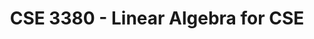 ---
title: "CSE 3380 - Linear Algebra for CSE"
description: "Linear Algebra theory combined with applications in Engineering and Computer Science."
draft: false
type: course-detail
term: Spring 2025
lastmod: 2025-01-10T00:00:00Z
---